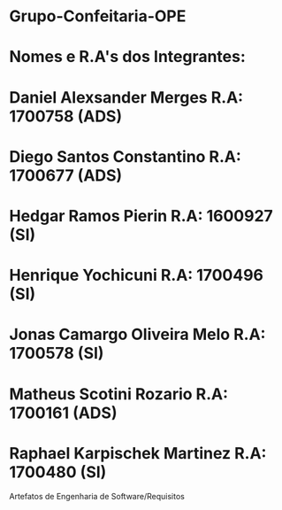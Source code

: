 # Grupo-Confeitaria-OPE
# Nomes e R.A's dos Integrantes:
  # Daniel Alexsander Merges        R.A: 1700758 (ADS)
  # Diego Santos Constantino        R.A: 1700677 (ADS)
  # Hedgar Ramos Pierin             R.A: 1600927 (SI)
  # Henrique Yochicuni              R.A: 1700496 (SI)
  # Jonas Camargo Oliveira Melo     R.A: 1700578 (SI)
  # Matheus Scotini Rozario         R.A: 1700161 (ADS)
  # Raphael Karpischek Martinez     R.A: 1700480 (SI)
 
 Artefatos de Engenharia de Software/Requisitos
